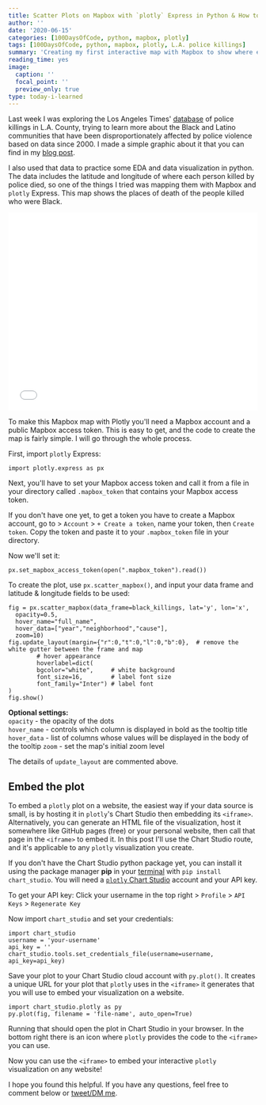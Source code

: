```yaml
---
title: Scatter Plots on Mapbox with `plotly` Express in Python & How to Embed Them
author: ''
date: '2020-06-15'
categories: [100DaysOfCode, python, mapbox, plotly]
tags: [100DaysOfCode, python, mapbox, plotly, L.A. police killings]
summary: 'Creating my first interactive map with Mapbox to show where each Black person who was [killed by police in L.A. County](/blog/los-angeles-police-killings) died.'
reading_time: yes
image:
  caption: ''
  focal_point: ''
  preview_only: true
type: today-i-learned
---
```

Last week I was exploring the Los Angeles Times' [database](https://github.com/datadesk/los-angeles-police-killings-data) of police killings in L.A. County, trying to learn more about the Black and Latino communities that have been disproportionately affected by police violence based on data since 2000. I made a simple graphic about it that you can find in my [blog post](/blog/los-angeles-police-killings).

I also used that data to practice some EDA and data visualization in python. The data includes the latitude and longitude of where each person killed by police died, so one of the things I tried was mapping them with Mapbox and `plotly` Express. This map shows the places of death of the people killed who were Black. 
<iframe width="100%" height="400" frameborder="0" scrolling="no" src="//plotly.com/~isabella-b/1.embed"></iframe>

To make this Mapbox map with Plotly you'll need a Mapbox account and a public Mapbox access token. This is easy to get, and the code to create the map is fairly simple. I will go through the whole process. 

First, import `plotly` Express:
```
import plotly.express as px
```
Next, you'll have to set your Mapbox access token and call it from a file in your directory called `.mapbox_token` that contains your Mapbox access token. 

If you don't have one yet, to get a token you have to create a Mapbox account, go to > `Account` > `+ Create a token`, name your token, then `Create token`. Copy the token and paste it to your `.mapbox_token` file in your directory. 

Now we'll set it:
```
px.set_mapbox_access_token(open(".mapbox_token").read())
```
To create the plot, use `px.scatter_mapbox()`, and input your data frame and latitude & longitude fields to be used:
```{python}
fig = px.scatter_mapbox(data_frame=black_killings, lat='y', lon='x', 
  opacity=0.5, 
  hover_name="full_name", 
  hover_data=["year","neighborhood","cause"], 
  zoom=10)
fig.update_layout(margin={"r":0,"t":0,"l":0,"b":0},  # remove the white gutter between the frame and map
        # hover appearance
        hoverlabel=dict( 
        bgcolor="white",     # white background
        font_size=16,        # label font size
        font_family="Inter") # label font
)
fig.show()
```
**Optional settings:**     
`opacity` - the opacity of the dots   
`hover_name` - controls which column is displayed in bold as the tooltip title   
`hover_data` - list of columns whose values will be displayed in the body of the tooltip
`zoom` - set the map's initial zoom level

The details of `update_layout` are commented above.

## Embed the plot
To embed a `plotly` plot on a website, the easiest way if your data source is small, is by hosting it in `plotly`'s Chart Studio then embedding its `<iframe>`. Alternatively, you can generate an HTML file of the visualization, host it somewhere like GitHub pages (free) or your personal website, then call that page in the `<iframe>` to embed it. In this post I'll use the Chart Studio route, and it's applicable to any `plotly` visualization you create. 

If you don't have the Chart Studio python package yet, you can install it using the package manager **pip** in your <u>terminal</u> with `pip install chart_studio`. You will need a [`plotly` Chart Studio](https://chart-studio.plotly.com/feed/#/) account and your API key.
    
To get your API key: Click your username in the top right > `Profile` > `API Keys` > `Regenerate Key`

Now import `chart_studio` and set your credentials:
```
import chart_studio
username = 'your-username' 
api_key = '' 
chart_studio.tools.set_credentials_file(username=username, api_key=api_key)
```
Save your plot to your Chart Studio cloud account with `py.plot()`. It creates a unique URL for your plot that `plotly` uses in the `<iframe>` it generates that you will use to embed your visualization on a website.
```
import chart_studio.plotly as py
py.plot(fig, filename = 'file-name', auto_open=True)
```
Running that should open the plot in Chart Studio in your browser. In the bottom right there is an <i class="fas fa-code"></i> icon where `plotly` provides the code to the `<iframe>` you can use. 

Now you can use the `<iframe>` to embed your interactive `plotly` visualization on any website! 

I hope you found this helpful. If you have any questions, feel free to comment below or [tweet/DM me](https://twitter.com/_isabellamb).
